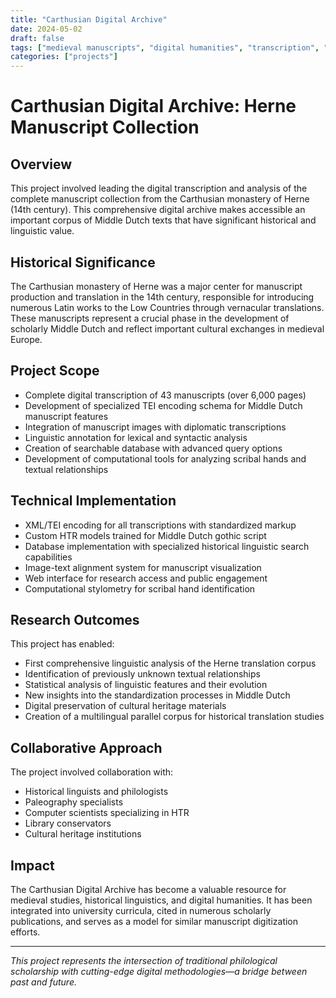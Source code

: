 ```yaml
---
title: "Carthusian Digital Archive"
date: 2024-05-02
draft: false
tags: ["medieval manuscripts", "digital humanities", "transcription", "historical linguistics"]
categories: ["projects"]
---
```


# Carthusian Digital Archive: Herne Manuscript Collection

## Overview

This project involved leading the digital transcription and analysis of the complete manuscript collection from the Carthusian monastery of Herne (14th century). This comprehensive digital archive makes accessible an important corpus of Middle Dutch texts that have significant historical and linguistic value.

## Historical Significance

The Carthusian monastery of Herne was a major center for manuscript production and translation in the 14th century, responsible for introducing numerous Latin works to the Low Countries through vernacular translations. These manuscripts represent a crucial phase in the development of scholarly Middle Dutch and reflect important cultural exchanges in medieval Europe.

## Project Scope

- Complete digital transcription of 43 manuscripts (over 6,000 pages)
- Development of specialized TEI encoding schema for Middle Dutch manuscript features
- Integration of manuscript images with diplomatic transcriptions
- Linguistic annotation for lexical and syntactic analysis
- Creation of searchable database with advanced query options
- Development of computational tools for analyzing scribal hands and textual relationships

## Technical Implementation

- XML/TEI encoding for all transcriptions with standardized markup
- Custom HTR models trained for Middle Dutch gothic script
- Database implementation with specialized historical linguistic search capabilities
- Image-text alignment system for manuscript visualization
- Web interface for research access and public engagement
- Computational stylometry for scribal hand identification

## Research Outcomes

This project has enabled:

- First comprehensive linguistic analysis of the Herne translation corpus
- Identification of previously unknown textual relationships
- Statistical analysis of linguistic features and their evolution
- New insights into the standardization processes in Middle Dutch
- Digital preservation of cultural heritage materials
- Creation of a multilingual parallel corpus for historical translation studies

## Collaborative Approach

The project involved collaboration with:
- Historical linguists and philologists
- Paleography specialists
- Computer scientists specializing in HTR
- Library conservators
- Cultural heritage institutions

## Impact

The Carthusian Digital Archive has become a valuable resource for medieval studies, historical linguistics, and digital humanities. It has been integrated into university curricula, cited in numerous scholarly publications, and serves as a model for similar manuscript digitization efforts.

---

*This project represents the intersection of traditional philological scholarship with cutting-edge digital methodologies—a bridge between past and future.*